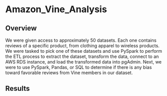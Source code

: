 # Amazon_Vine_Analysis

## Overview
We were given access to approximately 50 datasets. Each one contains reviews of a specific product, from clothing apparel to wireless products. We were tasked to pick one of these datasets and use PySpark to perform the ETL process to extract the dataset, transform the data, connect to an AWS RDS instance, and load the transformed data into pgAdmin. Next, we were to use PySpark, Pandas, or SQL to determine if there is any bias toward favorable reviews from Vine members in our dataset. 

## Results
